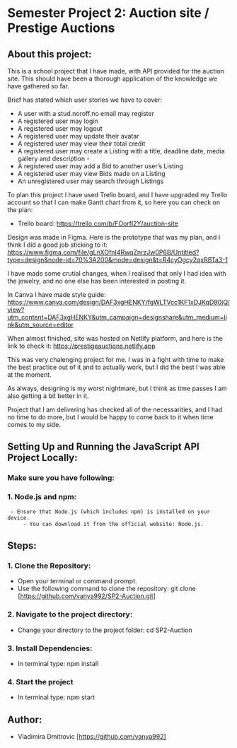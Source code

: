 # Semester Project 2: Auction site / Prestige Auctions

## About this project:

This is a school project that I have made, with API provided for the auction site. This should have been a thorough application of the knowledge we have gathered so far.

Brief has stated which user stories we have to cover: 
  - A user with a stud.noroff.no email may register
  - A registered user may login
  - A registered user may logout
  - A registered user may update their avatar
  - A registered user may view their total credit
  - A registered user may create a Listing with a title, deadline date, media gallery and description  - 
  - A registered user may add a Bid to another user’s Listing
  - A registered user may view Bids made on a Listing
  - An unregistered user may search through Listings

To plan this project I have used Trello board, and I have upgraded my Trello account so that I can make Gantt chart from it, so here you can check on the plan:

  - Trello board: https://trello.com/b/FOorfl2Y/auction-site

Design was made in Figma. Here is the prototype that was my plan, and I think I did a good job sticking to it: https://www.figma.com/file/gLnXOfnI4RwqZnrzJw0P6B/Untitled?type=design&node-id=70%3A200&mode=design&t=R4cyOgcy2qxRBTa3-1

I have made some crutial changes, when I realised that only I had idea with the jewelry, and no one else has been interested in posting it.

In Canva I have made style guide: https://www.canva.com/design/DAF3xgHENKY/fgWLTVcc1KF1xDJKqD90jQ/view?utm_content=DAF3xgHENKY&utm_campaign=designshare&utm_medium=link&utm_source=editor

When almost finished, site was hosted on Netlify platform, and here is the link to check it: https://prestigeauctions.netlify.app

This was very chalenging project for me. I was in a fight with time to make the best practice out of it and to actually work, but I did the best I was able at the moment.

As always, designing is my worst nightmare, but I think as time passes I am also getting a bit better in it.

Project that I am delivering has checked all of the necessarities, and I had no time to do more, but I would be happy to come back to it when time comes to my side.


## Setting Up and Running the JavaScript API Project Locally:

### Make sure you have following: 

### 1. Node.js and npm:
     - Ensure that Node.js (which includes npm) is installed on your device.
         - You can download it from the official website: Node.js.

## Steps:

### 1. Clone the Repository:

  - Open your terminal or command prompt.
  - Use the following command to clone the repository: git clone [https://github.com/vanya992/SP2-Auction.git]

### 2. Navigate to the project directory:

  - Change your directory to the project folder: cd SP2-Auction

### 3. Install Dependencies:

  - In terminal type: npm install

### 4. Start the project 

  - In terminal type: npm start

## Author:

  - Vladimira Dmitrovic [https://github.com/vanya992]
